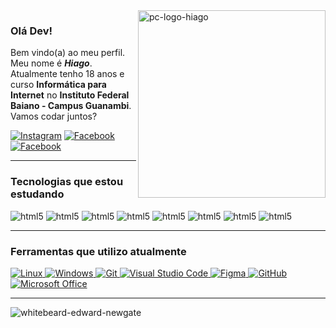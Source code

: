 <img src="https://user-images.githubusercontent.com/60708311/212370903-249fd3e6-8183-47fc-9837-20213cdf75e6.svg" width="300px" min-width="300px" max-width="300px" align="right" alt="pc-logo-hiago">

### Olá Dev!

Bem vindo(a) ao meu perfil. Meu nome é ***Hiago***. Atualmente tenho 18 anos e curso **Informática para Internet** no **Instituto Federal Baiano - Campus Guanambi**. Vamos codar juntos?

[![Instagram]( https://img.shields.io/badge/Instagram-E4405F?style=for-the-badge&logo=instagram&logoColor=white&color=9400D3
)](https://www.instagram.com/hiago_rsz)
[![Facebook]( https://img.shields.io/badge/Facebook-1877F2?style=for-the-badge&logo=facebook&logoColor=white&color=9400D3)](https://www.facebook.com/Hiago.AE.999)
[![Facebook]( https://img.shields.io/badge/LinkedIn-0077B5?style=for-the-badge&logo=linkedin&logoColor=white&color=9400D3)](https://www.linkedin.com/in/hiago-rocha-souza-1754a1243/)

---

### Tecnologias que estou estudando

<div style="display: inline_block">
    <img aling="center" alt="html5" src="https://img.shields.io/badge/HTML5-E34F26?style=for-the-badge&logo=html5&logoColor=white&color=9400D3"> 
    <img aling="center" alt="html5" src="https://img.shields.io/badge/CSS3-1572B6?style=for-the-badge&logo=css3&logoColor=white&color=9400D3"> 
    <img aling="center" alt="html5" src="https://img.shields.io/badge/JavaScript-323330?style=for-the-badge&logo=javascript&logoColor=white&color=9400D3"> 
    <img aling="center" alt="html5" src="https://img.shields.io/badge/Node.js-43853D?style=for-the-badge&logo=node.js&logoColor=white&color=9400D3"> 
    <img aling="center" alt="html5" src="https://img.shields.io/badge/TypeScript-007ACC?style=for-the-badge&logo=typescript&logoColor=white&color=9400D3"> 
    <img aling="center" alt="html5" src="https://img.shields.io/badge/Express.js-404D59?style=for-the-badge&color=9400D3"> 
    <img aling="center" alt="html5" src="https://img.shields.io/badge/Vue.js-35495E?style=for-the-badge&logo=vue.js&logoColor=white&color=9400D3"> 
    <img aling="center" alt="html5" src="https://img.shields.io/badge/MySQL-00000F?style=for-the-badge&logo=mysql&logoColor=white&color=9400D3"> 

---
  
### Ferramentas que utilizo atualmente
    
[
![Linux](https://img.shields.io/badge/Linux-FCC644?style=for-the-badge&logo=linux&logoColor=white&color=9400D3)
![Windows](https://img.shields.io/badge/Windows-0078D6?style=for-the-badge&logo=windows&logoColor=white&color=9400D3)
![Git](https://img.shields.io/badge/GIT-E44C30?style=for-the-badge&logo=git&logoColor=white&color=9400D3)
![Visual Studio Code](https://img.shields.io/badge/VSCode-0078D4?style=for-the-badge&logo=visual%20studio%20code&logoColor=white&color=9400D3)
![Figma](https://img.shields.io/badge/figma-%23F24E1E.svg?style=for-the-badge&logo=figma&logoColor=white&color=9400D3)
![GitHub](https://img.shields.io/badge/github-%23121011.svg?style=for-the-badge&logo=github&logoColor=white&color=9400D3)
![Microsoft Office](https://img.shields.io/badge/MS_Office-D83B01?style=for-the-badge&logo=microsoft-office&logoColor=white&color=9400D3)
](#n)

---

![whitebeard-edward-newgate](https://user-images.githubusercontent.com/122476390/212482908-bde9c178-56c7-4785-b9b1-b2445a6a5d9f.gif)

